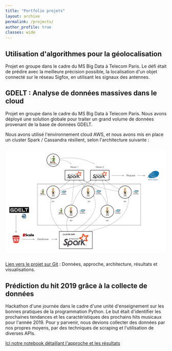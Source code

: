 ```yaml
---
title: "Portfolio projets"
layout: archive
permalink: /projects/
author_profile: true
classes: wide
---
```


## Utilisation d'algorithmes pour la géolocalisation

Projet en groupe dans le cadre du MS Big Data à Telecom Paris. Le défi était de prédire avec la meilleure précision possible, la localisation d'un objet connecté sur le réseau Sigfox, en utilisant les signaux des antennes.

## GDELT : Analyse de données massives dans le cloud

Projet en groupe dans le cadre du MS Big Data à Telecom Paris. Nous avons déployé une solution globale pour traiter un grand volume de données provenant de la base de données GDELT.

Nous avons utilisé l'environnement cloud AWS, et nous avons mis en place un cluster Spark / Cassandra résilient, selon l'architecture suivante :

<div align="center">
    <img src="https://github.com/AlexPeterBec/GDELT-cloud-data/raw/master/Images/archi.png" alt="Evaluation Flow-chart" vspace="10">
</div>

<a href="https://github.com/AlexPeterBec/GDELT-cloud-data" target="\_blank">Lien vers le projet sur Git</a> : Données, approche, architecture, résultats et visualisations.

## Prédiction du hit 2019 grâce à la collecte de données

Hackathon d'une journée dans le cadre d'une unité d'enseignement sur les bonnes pratiques de la programmation Python. Le but était d'identifier les prochaines tendances et les caractéristiques des prochains hits musicaux pour l'année 2019. Pour y parvenir, nous devions collecter des données par nos propres moyens, par des techniques de scraping et l'utilisation de diverses APIs.

<a href="{{ site.url }}{{ site.baseurl }}/assets/music-hackathon/baseline.html" target="\_blank">Ici notre notebook détaillant l'approche et les résultats</a>
